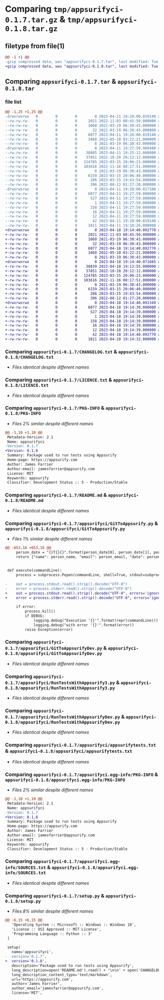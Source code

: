 # Comparing `tmp/appsurifyci-0.1.7.tar.gz` & `tmp/appsurifyci-0.1.8.tar.gz`

## filetype from file(1)

```diff
@@ -1 +1 @@
-gzip compressed data, was "appsurifyci-0.1.7.tar", last modified: Tue Apr 11 19:28:00 2023, max compression
+gzip compressed data, was "appsurifyci-0.1.8.tar", last modified: Tue Apr 18 19:14:40 2023, max compression
```

## Comparing `appsurifyci-0.1.7.tar` & `appsurifyci-0.1.8.tar`

### file list

```diff
@@ -1,25 +1,25 @@
-drwxrwxrwx   0        0        0        0 2023-04-11 19:28:00.019140 appsurifyci-0.1.7/
--rw-rw-rw-   0        0        0     2021 2022-11-03 08:45:50.000000 appsurifyci-0.1.7/CHANGELOG.txt
--rw-rw-rw-   0        0        0     1060 2021-03-19 06:30:43.000000 appsurifyci-0.1.7/LICENCE.txt
--rw-rw-rw-   0        0        0       32 2021-03-19 06:30:43.000000 appsurifyci-0.1.7/MANIFEST.in
--rw-rw-rw-   0        0        0     6077 2023-04-11 19:28:00.019140 appsurifyci-0.1.7/PKG-INFO
--rw-rw-rw-   0        0        0     3468 2022-05-18 03:22:21.000000 appsurifyci-0.1.7/README.md
--rw-rw-rw-   0        0        0        8 2021-03-19 06:30:43.000000 appsurifyci-0.1.7/README.txt
-drwxrwxrwx   0        0        0        0 2023-04-11 19:27:59.989488 appsurifyci-0.1.7/appsurifyci/
--rw-rw-rw-   0        0        0    38805 2023-04-11 19:25:12.000000 appsurifyci-0.1.7/appsurifyci/GitToAppsurify.py
--rw-rw-rw-   0        0        0    37851 2022-10-28 20:12:12.000000 appsurifyci-0.1.7/appsurifyci/GitToAppsurifyDev.py
--rw-rw-rw-   0        0        0   124785 2023-03-15 20:06:23.000000 appsurifyci-0.1.7/appsurifyci/RunTestsWithAppsurify3.py
--rw-rw-rw-   0        0        0   103616 2022-11-16 08:17:51.000000 appsurifyci-0.1.7/appsurifyci/RunTestsWithAppsurifyDev.py
--rw-rw-rw-   0        0        0        0 2021-03-19 06:30:43.000000 appsurifyci-0.1.7/appsurifyci/__init__.py
--rw-rw-rw-   0        0        0     6159 2023-03-15 20:06:40.000000 appsurifyci-0.1.7/appsurifyci/appsurifytests.txt
--rw-rw-rw-   0        0        0      286 2023-03-15 19:43:54.000000 appsurifyci-0.1.7/appsurifyci/testpython.py
--rw-rw-rw-   0        0        0      396 2022-08-12 01:27:20.000000 appsurifyci-0.1.7/appsurifyci/trxcpnvert.py
-drwxrwxrwx   0        0        0        0 2023-04-11 19:28:00.017108 appsurifyci-0.1.7/appsurifyci.egg-info/
--rw-rw-rw-   0        0        0     6077 2023-04-11 19:27:59.000000 appsurifyci-0.1.7/appsurifyci.egg-info/PKG-INFO
--rw-rw-rw-   0        0        0      527 2023-04-11 19:27:59.000000 appsurifyci-0.1.7/appsurifyci.egg-info/SOURCES.txt
--rw-rw-rw-   0        0        0        1 2023-04-11 19:27:59.000000 appsurifyci-0.1.7/appsurifyci.egg-info/dependency_links.txt
--rw-rw-rw-   0        0        0      158 2023-04-11 19:27:59.000000 appsurifyci-0.1.7/appsurifyci.egg-info/entry_points.txt
--rw-rw-rw-   0        0        0       16 2023-04-11 19:27:59.000000 appsurifyci-0.1.7/appsurifyci.egg-info/requires.txt
--rw-rw-rw-   0        0        0       12 2023-04-11 19:27:59.000000 appsurifyci-0.1.7/appsurifyci.egg-info/top_level.txt
--rw-rw-rw-   0        0        0       42 2023-04-11 19:28:00.019140 appsurifyci-0.1.7/setup.cfg
--rw-rw-rw-   0        0        0     1011 2023-04-11 19:18:26.000000 appsurifyci-0.1.7/setup.py
+drwxrwxrwx   0        0        0        0 2023-04-18 19:14:40.092770 appsurifyci-0.1.8/
+-rw-rw-rw-   0        0        0     2021 2022-11-03 08:45:50.000000 appsurifyci-0.1.8/CHANGELOG.txt
+-rw-rw-rw-   0        0        0     1060 2021-03-19 06:30:43.000000 appsurifyci-0.1.8/LICENCE.txt
+-rw-rw-rw-   0        0        0       32 2021-03-19 06:30:43.000000 appsurifyci-0.1.8/MANIFEST.in
+-rw-rw-rw-   0        0        0     6077 2023-04-18 19:14:40.092770 appsurifyci-0.1.8/PKG-INFO
+-rw-rw-rw-   0        0        0     3468 2022-05-18 03:22:21.000000 appsurifyci-0.1.8/README.md
+-rw-rw-rw-   0        0        0        8 2021-03-19 06:30:43.000000 appsurifyci-0.1.8/README.txt
+drwxrwxrwx   0        0        0        0 2023-04-18 19:14:40.071665 appsurifyci-0.1.8/appsurifyci/
+-rw-rw-rw-   0        0        0    38839 2023-04-18 19:13:55.000000 appsurifyci-0.1.8/appsurifyci/GitToAppsurify.py
+-rw-rw-rw-   0        0        0    37851 2022-10-28 20:12:12.000000 appsurifyci-0.1.8/appsurifyci/GitToAppsurifyDev.py
+-rw-rw-rw-   0        0        0   124785 2023-03-15 20:06:23.000000 appsurifyci-0.1.8/appsurifyci/RunTestsWithAppsurify3.py
+-rw-rw-rw-   0        0        0   103616 2022-11-16 08:17:51.000000 appsurifyci-0.1.8/appsurifyci/RunTestsWithAppsurifyDev.py
+-rw-rw-rw-   0        0        0        0 2021-03-19 06:30:43.000000 appsurifyci-0.1.8/appsurifyci/__init__.py
+-rw-rw-rw-   0        0        0     6159 2023-03-15 20:06:40.000000 appsurifyci-0.1.8/appsurifyci/appsurifytests.txt
+-rw-rw-rw-   0        0        0      286 2023-03-15 19:43:54.000000 appsurifyci-0.1.8/appsurifyci/testpython.py
+-rw-rw-rw-   0        0        0      396 2022-08-12 01:27:20.000000 appsurifyci-0.1.8/appsurifyci/trxcpnvert.py
+drwxrwxrwx   0        0        0        0 2023-04-18 19:14:40.091349 appsurifyci-0.1.8/appsurifyci.egg-info/
+-rw-rw-rw-   0        0        0     6077 2023-04-18 19:14:39.000000 appsurifyci-0.1.8/appsurifyci.egg-info/PKG-INFO
+-rw-rw-rw-   0        0        0      527 2023-04-18 19:14:39.000000 appsurifyci-0.1.8/appsurifyci.egg-info/SOURCES.txt
+-rw-rw-rw-   0        0        0        1 2023-04-18 19:14:39.000000 appsurifyci-0.1.8/appsurifyci.egg-info/dependency_links.txt
+-rw-rw-rw-   0        0        0      158 2023-04-18 19:14:39.000000 appsurifyci-0.1.8/appsurifyci.egg-info/entry_points.txt
+-rw-rw-rw-   0        0        0       16 2023-04-18 19:14:39.000000 appsurifyci-0.1.8/appsurifyci.egg-info/requires.txt
+-rw-rw-rw-   0        0        0       12 2023-04-18 19:14:39.000000 appsurifyci-0.1.8/appsurifyci.egg-info/top_level.txt
+-rw-rw-rw-   0        0        0       42 2023-04-18 19:14:40.092770 appsurifyci-0.1.8/setup.cfg
+-rw-rw-rw-   0        0        0     1011 2023-04-18 19:14:32.000000 appsurifyci-0.1.8/setup.py
```

### Comparing `appsurifyci-0.1.7/CHANGELOG.txt` & `appsurifyci-0.1.8/CHANGELOG.txt`

 * *Files identical despite different names*

### Comparing `appsurifyci-0.1.7/LICENCE.txt` & `appsurifyci-0.1.8/LICENCE.txt`

 * *Files identical despite different names*

### Comparing `appsurifyci-0.1.7/PKG-INFO` & `appsurifyci-0.1.8/PKG-INFO`

 * *Files 2% similar despite different names*

```diff
@@ -1,10 +1,10 @@
 Metadata-Version: 2.1
 Name: appsurifyci
-Version: 0.1.7
+Version: 0.1.8
 Summary: Package used to run tests using Appsurify
 Home-page: https://appsurify.com
 Author: James Farrier
 Author-email: jamesfarrier@appsurify.com
 License: MIT
 Keywords: appsurify
 Classifier: Development Status :: 5 - Production/Stable
```

### Comparing `appsurifyci-0.1.7/README.md` & `appsurifyci-0.1.8/README.md`

 * *Files identical despite different names*

### Comparing `appsurifyci-0.1.7/appsurifyci/GitToAppsurify.py` & `appsurifyci-0.1.8/appsurifyci/GitToAppsurify.py`

 * *Files 1% similar despite different names*

```diff
@@ -653,16 +653,16 @@
     person_date = "{}T{}{}".format(person_date[0], person_date[1], person_date[2])
     return {"name": person_name, "email": person_email, "date": person_date}
 
 
 def execute(commandLine):
     process = subprocess.Popen(commandLine, shell=True, stdout=subprocess.PIPE, stderr=subprocess.PIPE)
 
-    out = process.stdout.read().strip().decode("UTF-8")
-    error = process.stderr.read().strip().decode("UTF-8")
+    out = process.stdout.read().strip().decode("UTF-8", errors='ignore')
+    error = process.stderr.read().strip().decode("UTF-8", errors='ignore')
 
     if error:
         process.kill()
         if DEBUG:
             logging.debug("Execution '{}'".format(repr(commandLine)))
             logging.debug("with error '{}'".format(error))
         raise Exception(error)
```

### Comparing `appsurifyci-0.1.7/appsurifyci/GitToAppsurifyDev.py` & `appsurifyci-0.1.8/appsurifyci/GitToAppsurifyDev.py`

 * *Files identical despite different names*

### Comparing `appsurifyci-0.1.7/appsurifyci/RunTestsWithAppsurify3.py` & `appsurifyci-0.1.8/appsurifyci/RunTestsWithAppsurify3.py`

 * *Files identical despite different names*

### Comparing `appsurifyci-0.1.7/appsurifyci/RunTestsWithAppsurifyDev.py` & `appsurifyci-0.1.8/appsurifyci/RunTestsWithAppsurifyDev.py`

 * *Files identical despite different names*

### Comparing `appsurifyci-0.1.7/appsurifyci/appsurifytests.txt` & `appsurifyci-0.1.8/appsurifyci/appsurifytests.txt`

 * *Files identical despite different names*

### Comparing `appsurifyci-0.1.7/appsurifyci.egg-info/PKG-INFO` & `appsurifyci-0.1.8/appsurifyci.egg-info/PKG-INFO`

 * *Files 2% similar despite different names*

```diff
@@ -1,10 +1,10 @@
 Metadata-Version: 2.1
 Name: appsurifyci
-Version: 0.1.7
+Version: 0.1.8
 Summary: Package used to run tests using Appsurify
 Home-page: https://appsurify.com
 Author: James Farrier
 Author-email: jamesfarrier@appsurify.com
 License: MIT
 Keywords: appsurify
 Classifier: Development Status :: 5 - Production/Stable
```

### Comparing `appsurifyci-0.1.7/appsurifyci.egg-info/SOURCES.txt` & `appsurifyci-0.1.8/appsurifyci.egg-info/SOURCES.txt`

 * *Files identical despite different names*

### Comparing `appsurifyci-0.1.7/setup.py` & `appsurifyci-0.1.8/setup.py`

 * *Files 8% similar despite different names*

```diff
@@ -6,15 +6,15 @@
   'Operating System :: Microsoft :: Windows :: Windows 10',
   'License :: OSI Approved :: MIT License',
   'Programming Language :: Python :: 3'
 ]
  
 setup(
   name='appsurifyci',
-  version='0.1.7',
+  version='0.1.8',
   description='Package used to run tests using Appsurify',
   long_description=open('README.md').read() + '\n\n' + open('CHANGELOG.txt').read(),
   long_description_content_type='text/markdown',
   url='https://appsurify.com',  
   author='James Farrier',
   author_email='jamesfarrier@appsurify.com',
   license='MIT',
```

